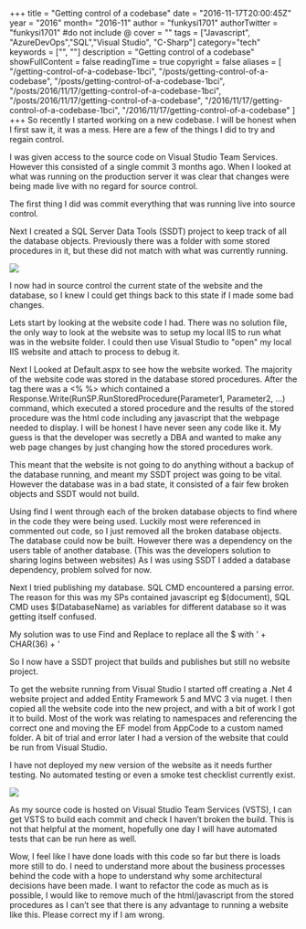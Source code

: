 +++
title = "Getting control of a codebase"
date = "2016-11-17T20:00:45Z"
year = "2016"
month= "2016-11"
author = "funkysi1701"
authorTwitter = "funkysi1701" #do not include @
cover = ""
tags = ["Javascript", "AzureDevOps","SQL","Visual Studio",  "C-Sharp"]
category="tech"
keywords = ["", ""]
description =  "Getting control of a codebase"
showFullContent = false
readingTime = true
copyright = false
aliases = [
    "/getting-control-of-a-codebase-1bci",
    "/posts/getting-control-of-a-codebase",
    "/posts/getting-control-of-a-codebase-1bci",
    "/posts/2016/11/17/getting-control-of-a-codebase-1bci",
    "/posts/2016/11/17/getting-control-of-a-codebase",
    "/2016/11/17/getting-control-of-a-codebase-1bci",
    "/2016/11/17/getting-control-of-a-codebase"
]
+++
So recently I started working on a new codebase. I will be honest when I first saw it, it was a mess. Here are a few of the things I did to try and regain control.

I was given access to the source code on Visual Studio Team Services. However this consisted of a single commit 3 months ago. When I looked at what was running on the production server it was clear that changes were being made live with no regard for source control.

The first thing I did was commit everything that was running live into source control.

Next I created a SQL Server Data Tools (SSDT) project to keep track of all the database objects. Previously there was a folder with some stored procedures in it, but these did not match with what was currently running.

![](/images/2016/sql-server-2012-management-studio-splash-screen.png)

I now had in source control the current state of the website and the database, so I knew I could get things back to this state if I made some bad changes.

Lets start by looking at the website code I had. There was no solution file, the only way to look at the website was to setup my local IIS to run what was in the website folder. I could then use Visual Studio to "open" my local IIS website and attach to process to debug it.

Next I Looked at Default.aspx to see how the website worked. The majority of the website code was stored in the database stored procedures. After the tag there was a <% %> which contained a Response.Write(RunSP.RunStoredProcedure(Parameter1, Parameter2, ...) command, which executed a stored procedure and the results of the stored procedure was the html code including any javascript that the webpage needed to display. I will be honest I have never seen any code like it. My guess is that the developer was secretly a DBA and wanted to make any web page changes by just changing how the stored procedures work.

This meant that the website is not going to do anything without a backup of the database running, and meant my SSDT project was going to be vital. However the database was in a bad state, it consisted of a fair few broken objects and SSDT would not build.

Using find I went through each of the broken database objects to find where in the code they were being used. Luckily most were referenced in commented out code, so I just removed all the broken database objects. The database could now be built. However there was a dependency on the users table of another database. (This was the developers solution to sharing logins between websites) As I was using SSDT I added a database dependency, problem solved for now.

Next I tried publishing my database. SQL CMD encountered a parsing error.  The reason for this was my SPs contained javascript eg $(document), SQL CMD uses $(DatabaseName) as variables for different database so it was getting itself confused.

My solution was to use Find and Replace to replace all the $ with ' + CHAR(36) + '

So I now have a SSDT project that builds and publishes but still no website project.

To get the website running from Visual Studio I started off creating a .Net 4 website project and added Entity Framework 5 and MVC 3 via nuget. I then copied all the website code into the new project, and with a bit of work I got it to build. Most of the work was relating to namespaces and referencing the correct one and moving the EF model from AppCode to a custom named folder. A bit of trial and error later I had a version of the website that could be run from Visual Studio.

I have not deployed my new version of the website as it needs further testing. No automated testing or even a smoke test checklist currently exist.

![](/images/2016/Visual-Studio-Team-Services.png)

As my source code is hosted on Visual Studio Team Services (VSTS), I can get VSTS to build each commit and check I haven’t broken the build. This is not that helpful at the moment, hopefully one day I will have automated tests that can be run here as well.

Wow, I feel like I have done loads with this code so far but there is loads more still to do. I need to understand more about the business processes behind the code with a hope to understand why some architectural decisions have been made. I want to refactor the code as much as is possible, I would like to remove much of the html/javascript from the stored procedures as I can’t see that there is any advantage to running a website like this. Please correct my if I am wrong.